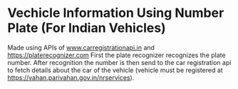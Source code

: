 # Vechicle Information Using Number Plate (For Indian Vehicles)
 Made using APIs of www.carregistrationapi.in and https://platerecognizer.com
 First the plate recognizer recognizes the plate number. 
 After recognition the number is then send to the car registration api to fetch details about the car of the
 vehicle (vehicle must be registered at https://vahan.parivahan.gov.in/nrservices).

